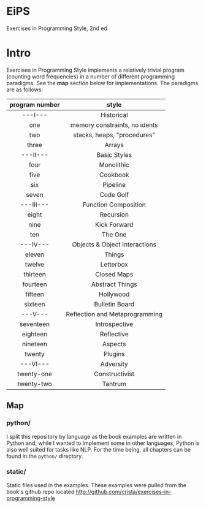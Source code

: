 # EiPS
Exercises in Programming Style, 2nd ed

# Intro
Exercises in Programming Style implements a relatively trivial program (counting word frequencies) in a number of different programming paradigms. See the **map** section below for implementations. The paradigms are as follows:

| program number |             style              |
|:--------------:|:------------------------------:|
|    ---I---     |           Historical           |
|      one       | memory constraints, no idents  |
|      two       |  stacks, heaps, "procedures"   |
|     three      |             Arrays             |
|    ---II---    |          Basic Styles          |
|      four      |           Monolithic           |
|      five      |            Cookbook            |
|      six       |            Pipeline            |
|     seven      |           Code Golf            |
|   ---III---    |      Function Composition      |
|     eight      |           Recursion            |
|      nine      |          Kick Forward          |
|      ten       |            The One             |
|    ---IV---    | Objects & Object Interactions  |
|     eleven     |             Things             |
|     twelve     |           Letterbox            |
|    thirteen    |          Closed Maps           |
|    fourteen    |        Abstract Things         |
|    fifteen     |           Hollywood            |
|    sixteen     |         Bulletin Board         |
|    ---V---     | Reflection and Metaprogramming |
|   seventeen    |         Introspective          |
|    eighteen    |           Reflective           |
|    nineteen    |            Aspects             |
|     twenty     |            Plugins             |
|    ---VI---    |           Adversity            |
|   twenty-one   |         Constructivist         |
|   twenty-two   |            Tantrum             |

## Map
### python/
I split this repository by language as the book examples are written in Python and, while I wanted to implement some in other languages, Python is also well suited for tasks like NLP.
For the time being, all chapters can be found in the `python/` directory.

### static/
Static files used in the examples. These examples were pulled from the book's github repo located http://github.com/crista/exercises-in-programming-style
